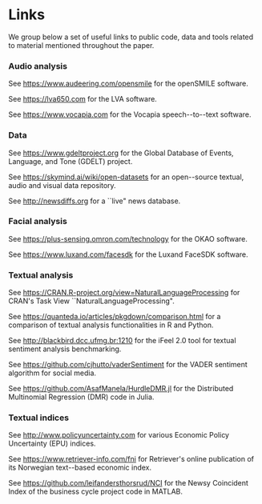 
# Links

We group below a set of useful links to public code, data and tools related to material mentioned throughout the paper.

### Audio analysis

See https://www.audeering.com/opensmile for the openSMILE software.

See https://lva650.com for the LVA software.

See https://www.vocapia.com for the Vocapia speech--to--text software.

### Data

See https://www.gdeltproject.org for the Global Database of Events, Language, and Tone (GDELT) project.

See https://skymind.ai/wiki/open-datasets for an open--source textual, audio and visual data repository.

See http://newsdiffs.org for a ``live" news database.

### Facial analysis

See https://plus-sensing.omron.com/technology for the OKAO software.

See https://www.luxand.com/facesdk for the Luxand FaceSDK software.

### Textual analysis

See https://CRAN.R-project.org/view=NaturalLanguageProcessing for CRAN's Task View ``NaturalLanguageProcessing".

See https://quanteda.io/articles/pkgdown/comparison.html for a comparison of textual analysis functionalities in R and Python.

See http://blackbird.dcc.ufmg.br:1210 for the iFeel 2.0 tool for textual sentiment analysis benchmarking.

See https://github.com/cjhutto/vaderSentiment for the VADER sentiment algorithm for social media.

See https://github.com/AsafManela/HurdleDMR.jl for the Distributed Multinomial Regression (DMR) code in Julia.

### Textual indices

See http://www.policyuncertainty.com for various Economic Policy Uncertainty (EPU) indices.

See https://www.retriever-info.com/fni for Retriever's online publication of its Norwegian text--based economic index. 

See https://github.com/leifandersthorsrud/NCI for the Newsy Coincident Index of the business cycle project code in MATLAB.

